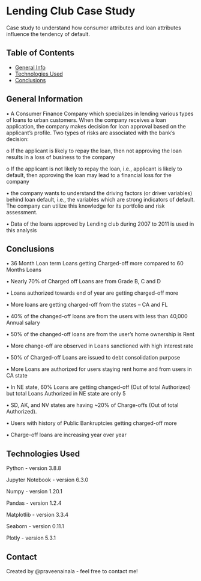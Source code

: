 # Lending Club Case Study
Case study to understand how consumer attributes and loan attributes influence the tendency of default.


## Table of Contents
* [General Info](#general-information)
* [Technologies Used](#technologies-used)
* [Conclusions](#conclusions)

<!-- You can include any other section that is pertinent to your problem -->

## General Information

•	A Consumer Finance Company which specializes in lending various types of loans to urban customers. When the company receives a loan application, the company makes decision for loan approval based on the applicant’s profile. Two types of risks are associated with the bank’s decision:

   o	If the applicant is likely to repay the loan, then not approving the loan results in a loss of business to the company
   
   o	If the applicant is not likely to repay the loan, i.e., applicant is likely to default, then approving the loan may lead to a financial loss for the company
   
•	 the company wants to understand the driving factors (or driver variables) behind loan default, i.e., the variables which are strong indicators of default. The company can utilize this knowledge for its portfolio and risk assessment. 

•	Data of the loans approved by Lending club during 2007 to 2011 is used in this analysis


<!-- You don't have to answer all the questions - just the ones relevant to your project. -->

## Conclusions

•	36 Month Loan term Loans getting Charged-off more compared to 60 Months Loans 

•	Nearly 70% of Charged off Loans are from Grade B, C and D

•	Loans authorized towards end of year are getting charged-off more

•	More loans are getting charged-off from the states – CA and FL

•	40% of the changed-off loans are from the users with less than 40,000 Annual salary

•	50% of the changed-off loans are from the user’s home ownership is Rent

•	More change-off are observed in Loans sanctioned with high interest rate

•	50% of Charged-off Loans are issued to debt consolidation purpose 

•	More Loans are authorized for users staying rent home and from users in CA state

•	In NE state, 60% Loans are getting changed-off (Out of total Authorized) but total Loans Authorized in NE state are only 5

•	SD, AK, and NV states are having ~20% of Charge-offs (Out of total Authorized).

•	Users with history of Public Bankruptcies getting charged-off more

•	Charge-off loans are increasing year over year


## Technologies Used

Python - version 3.8.8

Jupyter Notebook - version 6.3.0

Numpy - version 1.20.1

Pandas - version 1.2.4

Matplotlib - version 3.3.4

Seaborn - version 0.11.1

Plotly - version 5.3.1



## Contact
Created by @praveenainala - feel free to contact me!


